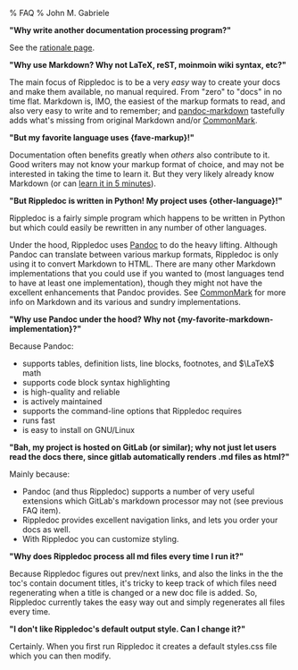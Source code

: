 % FAQ
% John M. Gabriele

**"Why write another documentation processing program?"**

See the [rationale page](rationale.html).



**"Why use Markdown? Why not LaTeX, reST, moinmoin wiki syntax, etc?"**

The main focus of Rippledoc is to be a very *easy* way to create your
docs and make them available, no manual required. From "zero" to
"docs" in no time flat. Markdown is, IMO, the easiest of the markup
formats to read, and also very easy to write and to remember; and
[pandoc-markdown](http://pandoc.org/MANUAL.html#pandocs-markdown)
tastefully adds what's missing from original Markdown and/or
[CommonMark](http://commonmark.org/).



**"But my favorite language uses {fave-markup}!"**

Documentation often benefits greatly when *others* also contribute to
it. Good writers may not know your markup format of choice, and may
not be interested in taking the time to learn it. But they very likely
already know Markdown (or can [learn it in 5
minutes](quick-markdown-example.html)).



**"But Rippledoc is written in Python! My project uses {other-language}!"**

Rippledoc is a fairly simple program which happens to be written in
Python but which could easily be rewritten in any number of other
languages.

Under the hood, Rippledoc uses
[Pandoc](http://johnmacfarlane.net/pandoc/) to do the heavy
lifting. Although Pandoc can translate between various markup formats,
Rippledoc is only using it to convert Markdown to HTML. There are many
other Markdown implementations that you could use if you wanted to
(most languages tend to have at least one implementation), though they
might not have the excellent enhancements that Pandoc provides. See
[CommonMark](http://commonmark.org/) for more info on Markdown and its
various and sundry implementations.



**"Why use Pandoc under the hood? Why not {my-favorite-markdown-implementation}?"**

Because Pandoc:

  * supports tables, definition lists, line blocks, footnotes, and $\LaTeX$ math
  * supports code block syntax highlighting
  * is high-quality and reliable
  * is actively maintained
  * supports the command-line options that Rippledoc requires
  * runs fast
  * is easy to install on GNU/Linux


**"Bah, my project is hosted on GitLab (or similar); why not just let
users read the docs there, since gitlab automatically renders .md
files as html?"**

Mainly because:

  * Pandoc (and thus Rippledoc) supports a number of very useful extensions
    which GitLab's markdown processor may not (see previous FAQ item).
  * Rippledoc provides excellent navigation links, and lets you order
    your docs as well.
  * With Rippledoc you can customize styling.


**"Why does Rippledoc process all md files every time I run it?"**

Because Rippledoc figures out prev/next links, and also the links in
the the toc's contain document titles, it's tricky to keep track of
which files need regenerating when a title is changed or a new doc
file is added. So, Rippledoc currently takes the easy way out and
simply regenerates all files every time.


**"I don't like Rippledoc's default output style. Can I change it?"**

Certainly. When you first run Rippledoc it creates a default
styles.css file which you can then modify.
